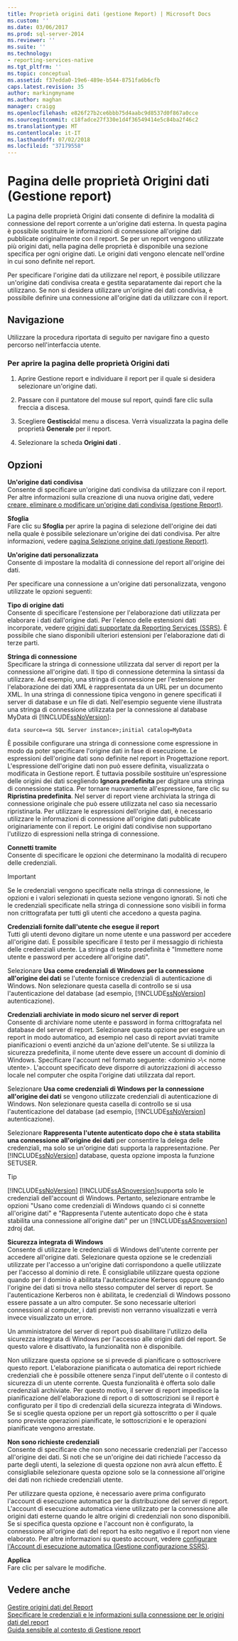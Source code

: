 ```yaml
---
title: Proprietà origini dati (gestione Report) | Microsoft Docs
ms.custom: ''
ms.date: 03/06/2017
ms.prod: sql-server-2014
ms.reviewer: ''
ms.suite: ''
ms.technology:
- reporting-services-native
ms.tgt_pltfrm: ''
ms.topic: conceptual
ms.assetid: f37edda0-19e6-489e-b544-8751fa6b6cfb
caps.latest.revision: 35
author: markingmyname
ms.author: maghan
manager: craigg
ms.openlocfilehash: e826f27b2ce6bbb75d4aabc9d8537d0f867a0cce
ms.sourcegitcommit: c18fadce27f330e1d4f36549414e5c84ba2f46c2
ms.translationtype: MT
ms.contentlocale: it-IT
ms.lasthandoff: 07/02/2018
ms.locfileid: "37179558"
---
```

# <a name="data-sources-properties-page-report-manager"></a>Pagina delle proprietà Origini dati (Gestione report)
  La pagina delle proprietà Origini dati consente di definire la modalità di connessione del report corrente a un'origine dati esterna. In questa pagina è possibile sostituire le informazioni di connessione all'origine dati pubblicate originalmente con il report. Se per un report vengono utilizzate più origini dati, nella pagina delle proprietà è disponibile una sezione specifica per ogni origine dati. Le origini dati vengono elencate nell'ordine in cui sono definite nel report.  
  
 Per specificare l'origine dati da utilizzare nel report, è possibile utilizzare un'origine dati condivisa creata e gestita separatamente dai report che la utilizzano. Se non si desidera utilizzare un'origine dei dati condivisa, è possibile definire una connessione all'origine dati da utilizzare con il report.  
  
## <a name="navigation"></a>Navigazione  
 Utilizzare la procedura riportata di seguito per navigare fino a questo percorso nell'interfaccia utente.  
  
### <a name="to-open-the-data-sources-properties-page"></a>Per aprire la pagina delle proprietà Origini dati  
  
1.  Aprire Gestione report e individuare il report per il quale si desidera selezionare un'origine dati.  
  
2.  Passare con il puntatore del mouse sul report, quindi fare clic sulla freccia a discesa.  
  
3.  Scegliere **Gestisci**dal menu a discesa. Verrà visualizzata la pagina delle proprietà **Generale** per il report.  
  
4.  Selezionare la scheda **Origini dati** .  
  
## <a name="options"></a>Opzioni  
 **Un'origine dati condivisa**  
 Consente di specificare un'origine dati condivisa da utilizzare con il report. Per altre informazioni sulla creazione di una nuova origine dati, vedere [creare, eliminare o modificare un'origine dati condivisa &#40;gestione Report&#41;](../../2014/reporting-services/create-delete-or-modify-a-shared-data-source-report-manager.md).  
  
 **Sfoglia**  
 Fare clic su **Sfoglia** per aprire la pagina di selezione dell'origine dei dati nella quale è possibile selezionare un'origine dei dati condivisa. Per altre informazioni, vedere [pagina Selezione origine dati &#40;gestione Report&#41;](../../2014/reporting-services/data-source-selection-page-report-manager.md).  
  
 **Un'origine dati personalizzata**  
 Consente di impostare la modalità di connessione del report all'origine dei dati.  
  
 Per specificare una connessione a un'origine dati personalizzata, vengono utilizzate le opzioni seguenti:  
  
 **Tipo di origine dati**  
 Consente di specificare l'estensione per l'elaborazione dati utilizzata per elaborare i dati dall'origine dati. Per l'elenco delle estensioni dati incorporate, vedere [origini dati supportate da Reporting Services &#40;SSRS&#41;](create-deploy-and-manage-mobile-and-paginated-reports.md). È possibile che siano disponibili ulteriori estensioni per l'elaborazione dati di terze parti.  
  
 **Stringa di connessione**  
 Specificare la stringa di connessione utilizzata dal server di report per la connessione all'origine dati. Il tipo di connessione determina la sintassi da utilizzare. Ad esempio, una stringa di connessione per l'estensione per l'elaborazione dei dati XML è rappresentata da un URL per un documento XML. In una stringa di connessione tipica vengono in genere specificati il server di database e un file di dati. Nell'esempio seguente viene illustrata una stringa di connessione utilizzata per la connessione al database MyData di [!INCLUDE[ssNoVersion](../includes/ssnoversion-md.md)]:  
  
 `data source=<a SQL Server instance>;initial catalog=MyData`  
  
 È possibile configurare una stringa di connessione come espressione in modo da poter specificare l'origine dati in fase di esecuzione. Le espressioni dell'origine dati sono definite nel report in Progettazione report. L'espressione dell'origine dati non può essere definita, visualizzata o modificata in Gestione report. È tuttavia possibile sostituire un'espressione delle origini dei dati scegliendo **Ignora predefinita** per digitare una stringa di connessione statica. Per tornare nuovamente all'espressione, fare clic su **Ripristina predefinita**. Nel server di report viene archiviata la stringa di connessione originale che può essere utilizzata nel caso sia necessario ripristinarla. Per utilizzare le espressioni dell'origine dati, è necessario utilizzare le informazioni di connessione all'origine dati pubblicate originariamente con il report. Le origini dati condivise non supportano l'utilizzo di espressioni nella stringa di connessione.  
  
 **Connetti tramite**  
 Consente di specificare le opzioni che determinano la modalità di recupero delle credenziali.  
  
> [!IMPORTANT]  
>  Se le credenziali vengono specificate nella stringa di connessione, le opzioni e i valori selezionati in questa sezione vengono ignorati. Si noti che le credenziali specificate nella stringa di connessione sono visibili in forma non crittografata per tutti gli utenti che accedono a questa pagina.  
  
 **Credenziali fornite dall'utente che esegue il report**  
 Tutti gli utenti devono digitare un nome utente e una password per accedere all'origine dati. È possibile specificare il testo per il messaggio di richiesta delle credenziali utente. La stringa di testo predefinita è "Immettere nome utente e password per accedere all'origine dati".  
  
 Selezionare **Usa come credenziali di Windows per la connessione all'origine dei dati** se l'utente fornisce credenziali di autenticazione di Windows. Non selezionare questa casella di controllo se si usa l'autenticazione del database (ad esempio, [!INCLUDE[ssNoVersion](../includes/ssnoversion-md.md)] autenticazione).  
  
 **Credenziali archiviate in modo sicuro nel server di report**  
 Consente di archiviare nome utente e password in forma crittografata nel database del server di report. Selezionare questa opzione per eseguire un report in modo automatico, ad esempio nel caso di report avviati tramite pianificazioni o eventi anziché da un'azione dell'utente. Se si utilizza la sicurezza predefinita, il nome utente deve essere un account di dominio di Windows. Specificare l'account nel formato seguente: \<dominio >\\< nome utente\>. L'account specificato deve disporre di autorizzazioni di accesso locale nel computer che ospita l'origine dati utilizzata dal report.  
  
 Selezionare **Usa come credenziali di Windows per la connessione all'origine dei dati** se vengono utilizzate credenziali di autenticazione di Windows. Non selezionare questa casella di controllo se si usa l'autenticazione del database (ad esempio, [!INCLUDE[ssNoVersion](../includes/ssnoversion-md.md)] autenticazione).  
  
 Selezionare **Rappresenta l'utente autenticato dopo che è stata stabilita una connessione all'origine dei dati** per consentire la delega delle credenziali, ma solo se un'origine dati supporta la rappresentazione. Per [!INCLUDE[ssNoVersion](../includes/ssnoversion-md.md)] database, questa opzione imposta la funzione SETUSER.  
  
> [!TIP]  
>  [!INCLUDE[ssNoVersion](../includes/ssnoversion-md.md)] [!INCLUDE[ssASnoversion](../includes/ssasnoversion-md.md)]supporta solo le credenziali dell'account di Windows. Pertanto, selezionare entrambe le opzioni "Usano come credenziali di Windows quando ci si connette all'origine dati" e "Rappresenta l'utente autenticato dopo che è stata stabilita una connessione all'origine dati" per un [!INCLUDE[ssASnoversion](../includes/ssasnoversion-md.md)] zdroj dat.  
  
 **Sicurezza integrata di Windows**  
 Consente di utilizzare le credenziali di Windows dell'utente corrente per accedere all'origine dati. Selezionare questa opzione se le credenziali utilizzate per l'accesso a un'origine dati corrispondono a quelle utilizzate per l'accesso al dominio di rete. È consigliabile utilizzare questa opzione quando per il dominio è abilitata l'autenticazione Kerberos oppure quando l'origine dei dati si trova nello stesso computer del server di report. Se l'autenticazione Kerberos non è abilitata, le credenziali di Windows possono essere passate a un altro computer. Se sono necessarie ulteriori connessioni al computer, i dati previsti non verranno visualizzati e verrà invece visualizzato un errore.  
  
 Un amministratore del server di report può disabilitare l'utilizzo della sicurezza integrata di Windows per l'accesso alle origini dati del report. Se questo valore è disattivato, la funzionalità non è disponibile.  
  
 Non utilizzare questa opzione se si prevede di pianificare o sottoscrivere questo report. L'elaborazione pianificata o automatica dei report richiede credenziali che è possibile ottenere senza l'input dell'utente o il contesto di sicurezza di un utente corrente. Questa funzionalità è offerta solo dalle credenziali archiviate. Per questo motivo, il server di report impedisce la pianificazione dell'elaborazione di report o di sottoscrizioni se il report è configurato per il tipo di credenziali della sicurezza integrata di Windows. Se si sceglie questa opzione per un report già sottoscritto o per il quale sono previste operazioni pianificate, le sottoscrizioni e le operazioni pianificate vengono arrestate.  
  
 **Non sono richieste credenziali**  
 Consente di specificare che non sono necessarie credenziali per l'accesso all'origine dei dati. Si noti che se un'origine dei dati richiede l'accesso da parte degli utenti, la selezione di questa opzione non avrà alcun effetto. È consigliabile selezionare questa opzione solo se la connessione all'origine dei dati non richiede credenziali utente.  
  
 Per utilizzare questa opzione, è necessario avere prima configurato l'account di esecuzione automatica per la distribuzione del server di report. L'account di esecuzione automatica viene utilizzato per la connessione alle origini dati esterne quando le altre origini di credenziali non sono disponibili. Se si specifica questa opzione e l'account non è configurato, la connessione all'origine dati del report ha esito negativo e il report non viene elaborato.  Per altre informazioni su questo account, vedere [configurare l'Account di esecuzione automatica &#40;Gestione configurazione SSRS&#41;](install-windows/configure-the-unattended-execution-account-ssrs-configuration-manager.md).  
  
 **Applica**  
 Fare clic per salvare le modifiche.  
  
## <a name="see-also"></a>Vedere anche  
 [Gestire origini dati del Report](report-data/manage-report-data-sources.md)   
 [Specificare le credenziali e le informazioni sulla connessione per le origini dati del report](report-data/specify-credential-and-connection-information-for-report-data-sources.md)   
 [Guida sensibile al contesto di Gestione report](../../2014/reporting-services/report-manager-f1-help.md)  
  
  
